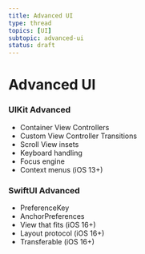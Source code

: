 ```yaml
---
title: Advanced UI
type: thread
topics: [UI]
subtopic: advanced-ui
status: draft
---
```


# Advanced UI


### UIKit Advanced
- Container View Controllers
- Custom View Controller Transitions
- Scroll View insets
- Keyboard handling
- Focus engine
- Context menus (iOS 13+)

### SwiftUI Advanced
- PreferenceKey
- AnchorPreferences
- View that fits (iOS 16+)
- Layout protocol (iOS 16+)
- Transferable (iOS 16+)

